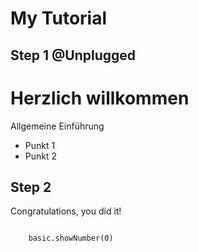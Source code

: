 # My Tutorial

## Step 1 @Unplugged
# Herzlich willkommen
Allgemeine Einführung
+ Punkt 1
+ Punkt 2

## Step 2
Congratulations, you did it!
```blocks

    basic.showNumber(0)
```
<script src="https://makecode.com/gh-pages-embed.js"></script><script>makeCodeRender("{{ site.makecode.home_url }}", "{{ site.github.owner_name }}/{{ site.github.repository_name }}");</script>